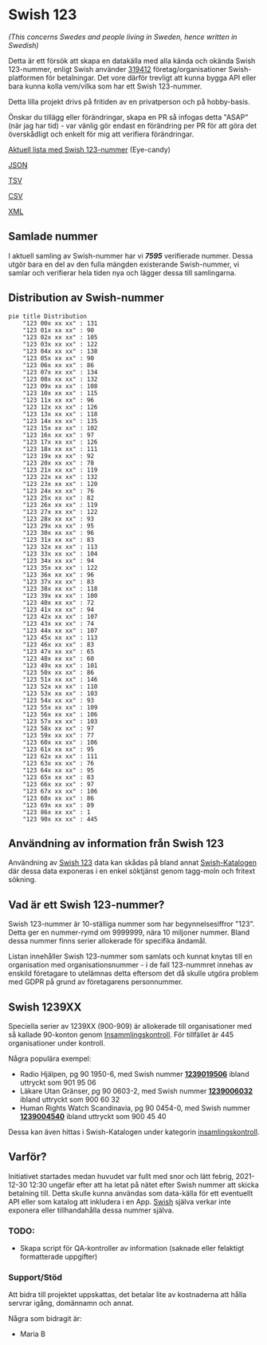 # Swish 123

*(This concerns Swedes and people living in Sweden, hence written in Swedish)*

Detta är ett försök att skapa en datakälla med alla kända och okända Swish 123-nummer, enligt Swish använder [319412](https://www.swish.nu/about-swish#Swish_in_numbers) företag/organisationer Swish-platformen för betalningar. Det vore därför trevligt att kunna bygga API eller bara kunna kolla vem/vilka som har ett Swish 123-nummer.

Detta lilla projekt drivs på fritiden av en privatperson och på hobby-basis.

Önskar du tillägg eller förändringar, skapa en PR så infogas detta "ASAP" (när jag har tid) - var vänlig gör endast en förändring per PR för att göra det överskådligt och enkelt för mig att verifiera förändringar.



[Aktuell lista med Swish 123-nummer](https://github.com/cisene/swish-123/blob/master/swish-123.md) (Eye-candy)

[JSON](https://github.com/cisene/swish-123/blob/master/json/swish-123-datasource.json)

[TSV](https://github.com/cisene/swish-123/blob/master/text/swish-123-datasource.tsv)

[CSV](https://github.com/cisene/swish-123/blob/master/text/swish-123-datasource.csv)

[XML](https://github.com/cisene/swish-123/blob/master/xml-data/swish-123-datasource.xml)



## Samlade nummer

I aktuell samling av Swish-nummer har vi ***7595*** verifierade nummer. Dessa utgör bara en del av den fulla mängden existerande Swish-nummer, vi samlar och verifierar hela tiden nya och lägger dessa till samlingarna.

## Distribution av Swish-nummer

```mermaid
pie title Distribution
    "123 00x xx xx" : 131
    "123 01x xx xx" : 90
    "123 02x xx xx" : 105
    "123 03x xx xx" : 122
    "123 04x xx xx" : 138
    "123 05x xx xx" : 90
    "123 06x xx xx" : 86
    "123 07x xx xx" : 134
    "123 08x xx xx" : 132
    "123 09x xx xx" : 108
    "123 10x xx xx" : 115
    "123 11x xx xx" : 96
    "123 12x xx xx" : 126
    "123 13x xx xx" : 118
    "123 14x xx xx" : 135
    "123 15x xx xx" : 102
    "123 16x xx xx" : 97
    "123 17x xx xx" : 126
    "123 18x xx xx" : 111
    "123 19x xx xx" : 92
    "123 20x xx xx" : 78
    "123 21x xx xx" : 119
    "123 22x xx xx" : 132
    "123 23x xx xx" : 120
    "123 24x xx xx" : 76
    "123 25x xx xx" : 82
    "123 26x xx xx" : 119
    "123 27x xx xx" : 122
    "123 28x xx xx" : 93
    "123 29x xx xx" : 95
    "123 30x xx xx" : 96
    "123 31x xx xx" : 83
    "123 32x xx xx" : 113
    "123 33x xx xx" : 104
    "123 34x xx xx" : 94
    "123 35x xx xx" : 122
    "123 36x xx xx" : 96
    "123 37x xx xx" : 83
    "123 38x xx xx" : 118
    "123 39x xx xx" : 100
    "123 40x xx xx" : 72
    "123 41x xx xx" : 94
    "123 42x xx xx" : 107
    "123 43x xx xx" : 74
    "123 44x xx xx" : 107
    "123 45x xx xx" : 113
    "123 46x xx xx" : 83
    "123 47x xx xx" : 65
    "123 48x xx xx" : 60
    "123 49x xx xx" : 101
    "123 50x xx xx" : 86
    "123 51x xx xx" : 146
    "123 52x xx xx" : 110
    "123 53x xx xx" : 103
    "123 54x xx xx" : 93
    "123 55x xx xx" : 109
    "123 56x xx xx" : 106
    "123 57x xx xx" : 103
    "123 58x xx xx" : 97
    "123 59x xx xx" : 77
    "123 60x xx xx" : 106
    "123 61x xx xx" : 95
    "123 62x xx xx" : 111
    "123 63x xx xx" : 76
    "123 64x xx xx" : 95
    "123 65x xx xx" : 83
    "123 66x xx xx" : 97
    "123 67x xx xx" : 106
    "123 68x xx xx" : 86
    "123 69x xx xx" : 89
    "123 86x xx xx" : 1
    "123 90x xx xx" : 445
```

## Användning av information från Swish 123

Användning av [Swish 123](https://github.com/cisene/swish-123) data kan skådas på bland annat [Swish-Katalogen](https://b19.se/swish-katalogen/) där dessa data exponeras i en enkel söktjänst genom tagg-moln och fritext sökning.



## Vad är ett Swish 123-nummer?

Swish 123-nummer är 10-ställiga nummer som har begynnelsesiffror "123". Detta ger en nummer-rymd om 9999999, nära 10 miljoner nummer. Bland dessa nummer finns serier allokerade för specifika ändamål. 

Listan innehåller Swish 123-nummer som samlats och kunnat knytas till en organisation med organisationsnummer - i de fall 123-nummret innehas av enskild företagare to utelämnas detta eftersom det då skulle utgöra problem med GDPR på grund av företagarens personnummer.



## Swish 1239XX

Speciella serier av 1239XX (900-909) är allokerade till organisationer med så kallade 90-konton genom [Insammlingskontroll](https://www.insamlingskontroll.se/90-konto-organisationer/). För tillfället är 445 organisationer under kontroll.

Några populära exempel:

* Radio Hjälpen, pg 90 1950-6, med Swish nummer **[1239019506](https://b19.se/swish-katalogen/1239019506)** ibland uttryckt som 901 95 06
* Läkare Utan Gränser, pg 90 0603-2, med Swish nummer **[1239006032](https://b19.se/swish-katalogen/1239006032)** ibland uttryckt som 900 60 32
* Human Rights Watch Scandinavia, pg 90 0454-0, med Swish nummer **[1239004540](https://b19.se/swish-katalogen/1239004540)** ibland uttryckt som 900 45 40

Dessa kan även hittas i Swish-Katalogen under kategorin [insamlingskontroll](https://b19.se/swish-katalogen/k/insamlingskontroll).



## Varför?

Initiativet startades medan huvudet var fullt med snor och lätt febrig, 2021-12-30 12:30 ungefär efter att ha letat på nätet efter Swish nummer att skicka betalning till. Detta skulle kunna användas som data-källa för ett eventuellt API eller som katalog att inkludera i en App. [Swish](https://swish.nu/) själva verkar inte exponera eller tillhandahålla dessa nummer själva. 



### TODO:

* Skapa script för QA-kontroller av information (saknade eller felaktigt formatterade uppgifter)


### Support/Stöd

Att bidra till projektet uppskattas, det betalar lite av kostnaderna att hålla servrar igång, domännamn och annat.

Några som bidragit är:
* Maria B
